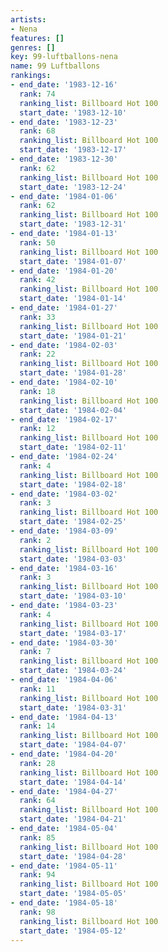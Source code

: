 ```yaml
---
artists:
- Nena
features: []
genres: []
key: 99-luftballons-nena
name: 99 Luftballons
rankings:
- end_date: '1983-12-16'
  rank: 74
  ranking_list: Billboard Hot 100
  start_date: '1983-12-10'
- end_date: '1983-12-23'
  rank: 68
  ranking_list: Billboard Hot 100
  start_date: '1983-12-17'
- end_date: '1983-12-30'
  rank: 62
  ranking_list: Billboard Hot 100
  start_date: '1983-12-24'
- end_date: '1984-01-06'
  rank: 62
  ranking_list: Billboard Hot 100
  start_date: '1983-12-31'
- end_date: '1984-01-13'
  rank: 50
  ranking_list: Billboard Hot 100
  start_date: '1984-01-07'
- end_date: '1984-01-20'
  rank: 42
  ranking_list: Billboard Hot 100
  start_date: '1984-01-14'
- end_date: '1984-01-27'
  rank: 33
  ranking_list: Billboard Hot 100
  start_date: '1984-01-21'
- end_date: '1984-02-03'
  rank: 22
  ranking_list: Billboard Hot 100
  start_date: '1984-01-28'
- end_date: '1984-02-10'
  rank: 18
  ranking_list: Billboard Hot 100
  start_date: '1984-02-04'
- end_date: '1984-02-17'
  rank: 12
  ranking_list: Billboard Hot 100
  start_date: '1984-02-11'
- end_date: '1984-02-24'
  rank: 4
  ranking_list: Billboard Hot 100
  start_date: '1984-02-18'
- end_date: '1984-03-02'
  rank: 3
  ranking_list: Billboard Hot 100
  start_date: '1984-02-25'
- end_date: '1984-03-09'
  rank: 2
  ranking_list: Billboard Hot 100
  start_date: '1984-03-03'
- end_date: '1984-03-16'
  rank: 3
  ranking_list: Billboard Hot 100
  start_date: '1984-03-10'
- end_date: '1984-03-23'
  rank: 4
  ranking_list: Billboard Hot 100
  start_date: '1984-03-17'
- end_date: '1984-03-30'
  rank: 7
  ranking_list: Billboard Hot 100
  start_date: '1984-03-24'
- end_date: '1984-04-06'
  rank: 11
  ranking_list: Billboard Hot 100
  start_date: '1984-03-31'
- end_date: '1984-04-13'
  rank: 14
  ranking_list: Billboard Hot 100
  start_date: '1984-04-07'
- end_date: '1984-04-20'
  rank: 28
  ranking_list: Billboard Hot 100
  start_date: '1984-04-14'
- end_date: '1984-04-27'
  rank: 64
  ranking_list: Billboard Hot 100
  start_date: '1984-04-21'
- end_date: '1984-05-04'
  rank: 85
  ranking_list: Billboard Hot 100
  start_date: '1984-04-28'
- end_date: '1984-05-11'
  rank: 94
  ranking_list: Billboard Hot 100
  start_date: '1984-05-05'
- end_date: '1984-05-18'
  rank: 98
  ranking_list: Billboard Hot 100
  start_date: '1984-05-12'
---
```


